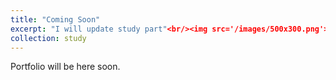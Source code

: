 ```yaml
---
title: "Coming Soon"
excerpt: "I will update study part"<br/><img src='/images/500x300.png'>
collection: study
---
```


Portfolio will be here soon.
